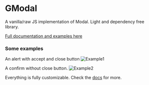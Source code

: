 # GModal
A vanilla/raw JS implementation of Modal. Light and dependency free library.

[Full documentation and examples here](https://www.sowecms.com/demos/gmodal/ "documentation")

### Some examples
An alert with accept and close button
![Example1](https://shurimages.com/u/ZjPw3.jpg)

A confirm without close button.
![Example2](https://shurimages.com/u/KLDcR.jpg)

Everything is fully customizable. Check the [docs](https://www.sowecms.com/demos/gmodal/ "documentation") for more.
 
